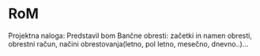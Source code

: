 # RoM
Projektna naloga: Predstavil bom Bančne obresti: začetki in namen obresti, obrestni račun, načini obrestovanja(letno, pol letno, mesečno, dnevno..)...
